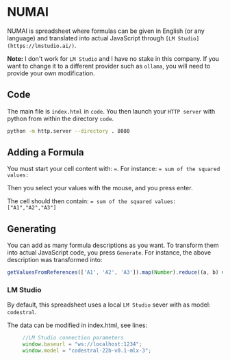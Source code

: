 # NUMAI
NUMAI is spreadsheet where formulas can be given in English (or any language) and translated into actual JavaScript through `[LM Studio](https://lmstudio.ai/)`.

**Note:** I don't work for `LM Studio` and I have no stake in this company. If you want to change it to a different provider such as `ollama`, you will need to provide your own modification.

## Code

The main file is `index.html` in `code`. You then launch your `HTTP server` with python from within the directory `code`.

```sh
python -m http.server --directory . 8080
```

## Adding a Formula

You must start your cell content with: `=`.
    For instance: `= sum of the squared values:`

Then you select your values with the mouse, and you press enter. 

The cell should then contain: `= sum of the squared values:["A1","A2","A3"]`

## Generating

You can add as many formula descriptions as you want. To transform them into actual JavaScript code, you press `Generate`.
For instance, the above description was transformed into:

```JavaScript
getValuesFromReferences(['A1', 'A2', 'A3']).map(Number).reduce((a, b) => a + b * b, 0)
```

### LM Studio
 By default, this spreadsheet uses a local `LM Studio` sever with as model: `codestral`.

 The data can be modified in index.html, see lines:

 ```javascript
      //LM Studio connection parameters
      window.baseurl = "ws://localhost:1234";
      window.model = "codestral-22b-v0.1-mlx-3";

 ```
